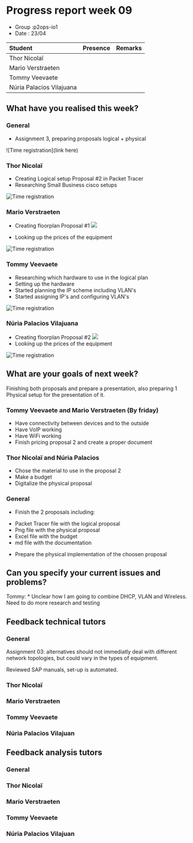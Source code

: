 # Progress report week 09

* Group :p2ops-io1
* Date  : 23/04

| Student  | Presence | Remarks |
| :---     | :---     | :---    |
| Thor Nicolaï |          |         |
| Mario Verstraeten |         |         |
| Tommy Veevaete |         |         |
| Núria Palacios Vilajuana |       |         |

## What have you realised this week?

### General

* Assignment 3, preparing proposals logical + physical   

![Time registration](link here)
### Thor Nicolaï

* Creating Logical setup Proposal #2 in Packet Tracer 
* Researching Small Business cisco setups

![Time registration]()
### Mario Verstraeten

* Creating floorplan Proposal #1
![](https://i.gyazo.com/8a2839da063c18e1f87cf9e1e162693e.png)

* Looking up the prices of the equipment 

![Time registration](https://i.gyazo.com/86ae5e122a3e1eaca818d8eb8fee324a.png)

### Tommy Veevaete

* Researching which hardware to use in the logical plan
* Setting up the hardware 
* Started planning the IP scheme including VLAN's
* Started assigning IP's and configuring VLAN's

![Time registration](https://i.imgur.com/1JUmFRr.png)

### Núria Palacios Vilajuana

* Creating floorplan Proposal #2
![](https://i.imgur.com/o4pXeVw.jpg)
 * Looking up the prices of the equipment 

![Time registration](https://i.imgur.com/poBTbUl.png)

## What are your goals of next week?

Finishing both proposals and prepare a presentation, also preparing 1 Physical setup for the presentation of it.

### Tommy Veevaete and Mario Verstraeten (By friday)
* Have connectivity between devices and to the outside
* Have VoIP working
* Have WiFi working
* Finish pricing proposal 2 and create a proper document

 ### Thor Nicolaï and Núria Palacios
* Chose the material to use in the proposal 2
* Make a budget
* Digitalize the physical proposal

### General
* Finish the 2 proposals including:
- Packet Tracer file with the logical proposal
- Png file with the physical proposal
- Excel file with the budget
- md file with the documentation

* Prepare the physical implementation of the choosen proposal

## Can you specify your current issues and problems?
Tommy: * Unclear how I am going to combine DHCP, VLAN and Wireless. Need to do more research and testing

## Feedback technical tutors

### General

Assignment 03: alternatives should not immediatly deal with different network topologies, but could vary in the types of equipment.

Reviewed SAP manuals, set-up is automated.

### Thor Nicolaï
### Mario Verstraeten
### Tommy Veevaete
### Núria Palacios Vilajuan

## Feedback analysis tutors

### General

### Thor Nicolaï
### Mario Verstraeten
### Tommy Veevaete
### Núria Palacios Vilajuan

